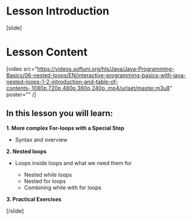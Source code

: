 # Lesson Introduction
[slide]

# Lesson Content

[video src="https://videos.softuni.org/hls/Java/Java-Programming-Basics/06-nested-loops/EN/interactive-programming-basics-with-java-nested-loops-1-2-introduction-and-table-of-contents-,1080p,720p,480p,360p,240p,.mp4/urlset/master.m3u8" poster="" /]

## In this lesson you will learn:

**1. More complex For-loops with a Special Step**

- Syntax and overview

**2. Nested loops**

- Loops inside loops and what we need them for

  * Nested while loops
  * Nested for loops
  * Combining while with for loops

**3. Practical Exercises**




[/slide]